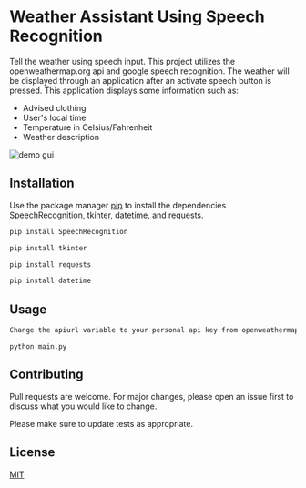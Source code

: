 # Weather Assistant Using Speech Recognition

Tell the weather using speech input. This project utilizes the openweathermap.org api and google speech recognition. The weather will be displayed through an application after an activate speech button is pressed. This application displays some information such as:


- Advised clothing
- User's local time
- Temperature in Celsius/Fahrenheit
- Weather description

![demo gui](https://user-images.githubusercontent.com/82981121/116793221-77b1fd80-aa93-11eb-8410-0a5d77d5a1e6.PNG)

## Installation

Use the package manager [pip](https://pip.pypa.io/en/stable/) to install the dependencies SpeechRecognition, tkinter, datetime, and requests.

```bash
pip install SpeechRecognition
```

```bash
pip install tkinter
```

```bash
pip install requests
```

```bash
pip install datetime
```

## Usage

```bash
Change the apiurl variable to your personal api key from openweathermap.org. Execute the code from terminal and press the button to begin the speech recognition process.
```

```
python main.py 
```


## Contributing
Pull requests are welcome. For major changes, please open an issue first to discuss what you would like to change.

Please make sure to update tests as appropriate.

## License
[MIT](https://choosealicense.com/licenses/mit/)

